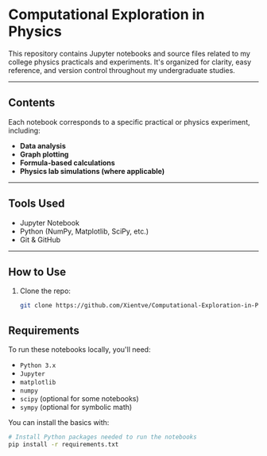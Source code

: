 # Computational Exploration in Physics

This repository contains Jupyter notebooks and source files related to my college physics practicals and experiments. It's organized for clarity, easy reference, and version control throughout my undergraduate studies.

---

## Contents

Each notebook corresponds to a specific practical or physics experiment, including:

- **Data analysis**
- **Graph plotting**
- **Formula-based calculations**
- **Physics lab simulations (where applicable)**

---

## Tools Used

- Jupyter Notebook
- Python (NumPy, Matplotlib, SciPy, etc.)
- Git & GitHub

---

## How to Use

1. Clone the repo:
   ```bash
   git clone https://github.com/Xientve/Computational-Exploration-in-Physics.git

## Requirements

To run these notebooks locally, you'll need:

- `Python 3.x`
- `Jupyter`
- `matplotlib`
- `numpy`
- `scipy` (optional for some notebooks)
- `sympy` (optional for symbolic math)

You can install the basics with:
```bash
# Install Python packages needed to run the notebooks
pip install -r requirements.txt
